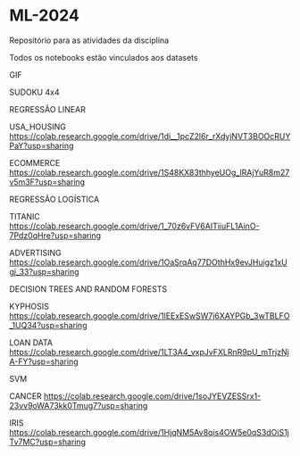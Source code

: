 # ML-2024
Repositório para as atividades da disciplina

Todos os notebooks estão vinculados aos datasets


GIF


SUDOKU 4x4


REGRESSÃO LINEAR

USA_HOUSING
https://colab.research.google.com/drive/1di__1pcZ2l6r_rXdyjNVT3BOOcRUYPaY?usp=sharing

ECOMMERCE
https://colab.research.google.com/drive/1S48KX83thhyeUOg_lRAjYuR8m27v5m3F?usp=sharing

REGRESSÃO LOGÍSTICA

TITANIC
https://colab.research.google.com/drive/1_70z6vFV6AITiiuFL1AinO-7Pdz0qHre?usp=sharing

 ADVERTISING
https://colab.research.google.com/drive/1OaSrqAq77DOthHx9evJHuigz1xUgj_33?usp=sharing

DECISION TREES AND RANDOM FORESTS

KYPHOSIS
https://colab.research.google.com/drive/1lEExESwSW7j6XAYPGb_3wTBLFO_1UQ34?usp=sharing

LOAN DATA
https://colab.research.google.com/drive/1LT3A4_vxpJvFXLRnR9pU_mTrjzNjA-FY?usp=sharing

SVM

CANCER
https://colab.research.google.com/drive/1soJYEVZESSrx1-23vv9oWA73kk0Tmug7?usp=sharing

IRIS
https://colab.research.google.com/drive/1HjqNM5Av8qis4OW5e0qS3dOiS1jTv7MC?usp=sharing
